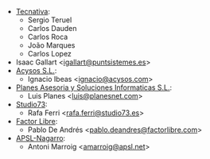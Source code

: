 - [Tecnativa](https://www.tecnativa.com):
  - Sergio Teruel
  - Carlos Dauden
  - Carlos Roca
  - João Marques
  - Carlos Lopez
- Isaac Gallart \<<igallart@puntsistemes.es>\>
- [Acysos S.L.](https://www.acysos.com):
  - Ignacio Ibeas \<<ignacio@acysos.com>\>
- [Planes Asesoria y Soluciones Informaticas
  S.L.](https://www.planesnet.com):
  - Luis Planes \<<luis@planesnet.com>\>
- [Studio73](https://www.studio73.es/):
  - Rafa Ferri \<<rafa.ferri@studio73.es>\>
- [Factor Libre](https://factorlibre.com/):
  - Pablo De Andrés \<<pablo.deandres@factorlibre.com>\>
- [APSL-Nagarro](https://apsl.tech):
  - Antoni Marroig \<<amarroig@apsl.net>\>
